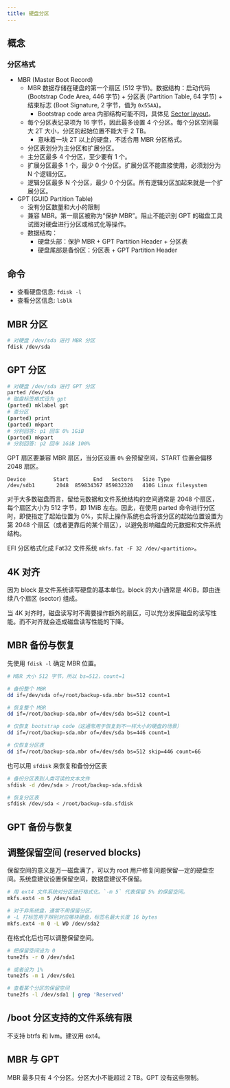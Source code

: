 ```yaml
---
title: 硬盘分区
---
```



## 概念

### 分区格式

- MBR (Master Boot Record)
  - MBR 数据存储在硬盘的第一个扇区 (512 字节)。数据结构：启动代码 (Bootstrap Code Area, 446 字节) + 分区表 (Partition Table, 64 字节) + 结束标志 (Boot Signature, 2 字节，值为 `0x55AA`)。
    - Bootstrap code area 内部结构可能不同，具体见 [Sector layout](https://www.wikiwand.com/en/Master_boot_record#/Sector_layout)。
  - 每个分区表记录项为 16 字节，因此最多设置 4 个分区。每个分区空间最大 2T 大小，分区的起始位置不能大于 2 TB。
    - 意味着一块 2T 以上的硬盘，不适合用 MBR 分区格式。
  - 分区表划分为主分区和扩展分区。
  - 主分区最多 4 个分区，至少要有 1 个。
  - 扩展分区最多 1 个，最少 0 个分区。扩展分区不能直接使用，必须划分为 N 个逻辑分区。
  - 逻辑分区最多 N 个分区，最少 0 个分区。所有逻辑分区加起来就是一个扩展分区。
- GPT (GUID Partition Table)
  - 没有分区数量和大小的限制
  - 兼容 MBR。第一扇区被称为“保护 MBR”。阻止不能识别 GPT 的磁盘工具试图对硬盘进行分区或格式化等操作。
  - 数据结构：
    - 硬盘头部：保护 MBR + GPT Partition Header + 分区表
    - 硬盘尾部是备份区：分区表 + GPT Partition Header

## 命令

- 查看硬盘信息: `fdisk -l`
- 查看分区信息: `lsblk`

## MBR 分区

```sh
# 对硬盘 /dev/sda 进行 MBR 分区
fdisk /dev/sda
```

## GPT 分区

```sh
# 对硬盘 /dev/sda 进行 GPT 分区
parted /dev/sda
# 磁盘标签格式设为 gpt
(parted) mklabel gpt
# 查分区
(parted) print
(parted) mkpart
# 分别回答: p1 回车 0% 1GiB
(parted) mkpart
# 分别回答: p2 回车 1GiB 100%
```

GPT 扇区要兼容 MBR 扇区，当分区设置 `0%` 会预留空间，START 位置会偏移 2048 扇区。

```
Device         Start        End   Sectors   Size Type
/dev/sdb1       2048  859834367 859832320   410G Linux filesystem
```

对于大多数磁盘而言，留给元数据和文件系统结构的空间通常是 2048 个扇区，每个扇区大小为 512 字节，即 1MiB 左右。因此，在使用 parted 命令进行分区时，即使指定了起始位置为 0%，实际上操作系统也会将该分区的起始位置设置为第 2048 个扇区（或者更靠后的某个扇区），以避免影响磁盘的元数据和文件系统结构。

EFI 分区格式化成 Fat32 文件系统 `mkfs.fat -F 32 /dev/<partition>`。

## 4K 对齐

因为 block 是文件系统读写硬盘的基本单位。block 的大小通常是 4KiB，即由连续八个扇区 (sector) 组成。

当 4K 对齐时，磁盘读写时不需要操作额外的扇区，可以充分发挥磁盘的读写性能。而不对齐就会造成磁盘读写性能的下降。

## MBR 备份与恢复

先使用 `fdisk -l` 确定 MBR 位置。

```sh
# MBR 大小 512 字节，所以 bs=512，count=1

# 备份整个 MBR
dd if=/dev/sda of=/root/backup-sda.mbr bs=512 count=1

# 恢复整个 MBR
dd if=/root/backup-sda.mbr of=/dev/sda bs=512 count=1

# 仅恢复 bootstrap code（这通常用于恢复到不一样大小的硬盘的场景）
dd if=/root/backup-sda.mbr of=/dev/sda bs=446 count=1

# 仅恢复分区表
dd if=/root/backup-sda.mbr of=/dev/sda bs=512 skip=446 count=66
```

也可以用 `sfdisk` 来恢复和备份分区表

```sh
# 备份分区表到人类可读的文本文件
sfdisk -d /dev/sda > /root/backup-sda.sfdisk

# 恢复分区表
sfdisk /dev/sda < /root/backup-sda.sfdisk
```

## GPT 备份与恢复

## 调整保留空间 (reserved blocks)

保留空间的意义是万一磁盘满了，可以为 root 用户修复问题保留一定的硬盘空间。系统盘建议设置保留空间，数据盘建议不保留。

```sh
# 用 ext4 文件系统对分区进行格式化。`-m 5` 代表保留 5% 的保留空间。
mkfs.ext4 -m 5 /dev/sda1

# 对于非系统盘，通常不用保留分区。
# -L 打标签用于辨别对应哪块硬盘，标签名最大长度 16 bytes
mkfs.ext4 -m 0 -L WD /dev/sda2
```

在格式化后也可以调整保留空间。

```sh
# 把保留空间设为 0
tune2fs -r 0 /dev/sda1

# 或者设为 1%
tune2fs -m 1 /dev/sde1

# 查看某个分区的保留空间
tune2fs -l /dev/sda1 | grep 'Reserved'
```

## /boot 分区支持的文件系统有限

不支持 btrfs 和 lvm。建议用 ext4。

## MBR 与 GPT

MBR 最多只有 4 个分区。分区大小不能超过 2 TB。GPT 没有这些限制。

